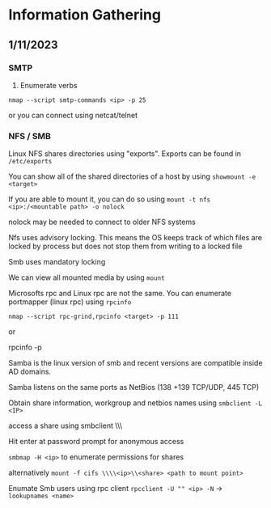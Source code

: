 # Information Gathering

## 1/11/2023

### SMTP

1. Enumerate verbs

`nmap --script smtp-commands <ip> -p 25`

or you can connect using netcat/telnet
### NFS / SMB

Linux NFS shares directories using "exports". Exports can be found in `/etc/exports`

You can show all of the shared directories of a host by using `showmount -e <target>`

If you are able to mount it, you can do so using `mount -t nfs <ip>:/<mountable path> -o nolock`

nolock may be needed to connect to older NFS systems

Nfs uses advisory locking. This means the OS keeps track of which files are locked by process but does not stop them from writing to a locked file

Smb uses mandatory locking

We can view all mounted media by using `mount`

Microsofts rpc and Linux rpc are not the same. You can enumerate portmapper (linux rpc) using `rpcinfo`

`nmap --script rpc-grind,rpcinfo <target> -p 111`

or

rpcinfo -p <target>

Samba is the linux version of smb and recent versions are compatible inside AD domains.

Samba listens on the same ports as NetBios (138 +139 TCP/UDP, 445 TCP)

Obtain share information, workgroup and netbios names using `smbclient -L <IP>`
  
access a share using smbclient \\\\<ip>\\<share>
  
Hit enter at password prompt for anonymous access
  
`smbmap -H <ip>` to enumerate permissions for shares
  
alternatively `mount -f cifs \\\\<ip>\\<share> <path to mount point>`
  
Enumate Smb users using rpc client `rpcclient -U "" <ip> -N` -> `lookupnames <name>`
  
  
  
  
  
  
